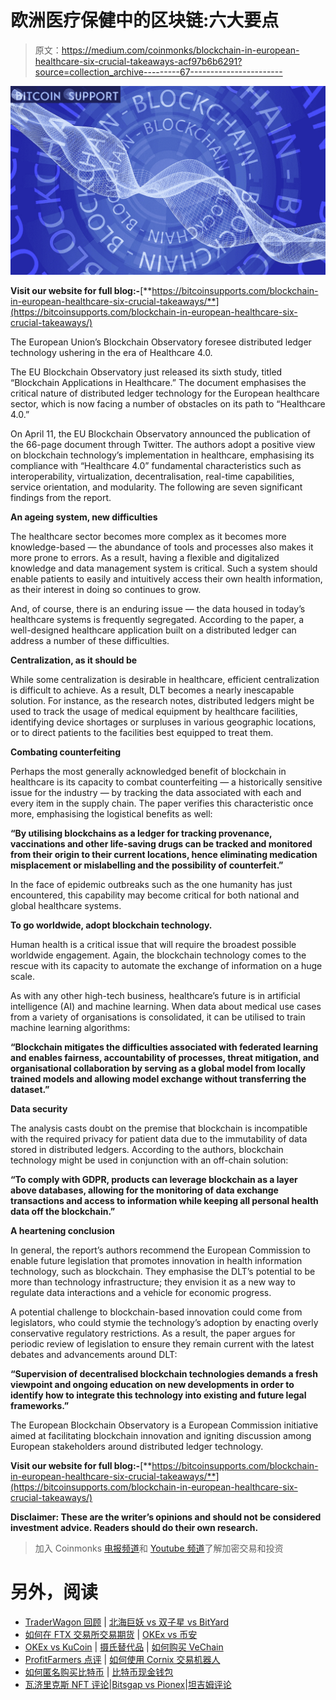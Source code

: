 # 欧洲医疗保健中的区块链:六大要点

> 原文：<https://medium.com/coinmonks/blockchain-in-european-healthcare-six-crucial-takeaways-acf97b6b6291?source=collection_archive---------67----------------------->

![](img/7f463c3f63a0fdd93a16d252cdb61324.png)

**Visit our website for full blog:-**[**https://bitcoinsupports.com/blockchain-in-european-healthcare-six-crucial-takeaways/**](https://bitcoinsupports.com/blockchain-in-european-healthcare-six-crucial-takeaways/)

The European Union’s Blockchain Observatory foresee distributed ledger technology ushering in the era of Healthcare 4.0.

The EU Blockchain Observatory just released its sixth study, titled “Blockchain Applications in Healthcare.” The document emphasises the critical nature of distributed ledger technology for the European healthcare sector, which is now facing a number of obstacles on its path to “Healthcare 4.0.”

On April 11, the EU Blockchain Observatory announced the publication of the 66-page document through Twitter. The authors adopt a positive view on blockchain technology’s implementation in healthcare, emphasising its compliance with “Healthcare 4.0” fundamental characteristics such as interoperability, virtualization, decentralisation, real-time capabilities, service orientation, and modularity. The following are seven significant findings from the report.

**An ageing system, new difficulties**

The healthcare sector becomes more complex as it becomes more knowledge-based — the abundance of tools and processes also makes it more prone to errors. As a result, having a flexible and digitalized knowledge and data management system is critical. Such a system should enable patients to easily and intuitively access their own health information, as their interest in doing so continues to grow.

And, of course, there is an enduring issue — the data housed in today’s healthcare systems is frequently segregated. According to the paper, a well-designed healthcare application built on a distributed ledger can address a number of these difficulties.

**Centralization, as it should be**

While some centralization is desirable in healthcare, efficient centralization is difficult to achieve. As a result, DLT becomes a nearly inescapable solution. For instance, as the research notes, distributed ledgers might be used to track the usage of medical equipment by healthcare facilities, identifying device shortages or surpluses in various geographic locations, or to direct patients to the facilities best equipped to treat them.

**Combating counterfeiting**

Perhaps the most generally acknowledged benefit of blockchain in healthcare is its capacity to combat counterfeiting — a historically sensitive issue for the industry — by tracking the data associated with each and every item in the supply chain. The paper verifies this characteristic once more, emphasising the logistical benefits as well:

**“By utilising blockchains as a ledger for tracking provenance, vaccinations and other life-saving drugs can be tracked and monitored from their origin to their current locations, hence eliminating medication misplacement or mislabelling and the possibility of counterfeit.”**

In the face of epidemic outbreaks such as the one humanity has just encountered, this capability may become critical for both national and global healthcare systems.

**To go worldwide, adopt blockchain technology.**

Human health is a critical issue that will require the broadest possible worldwide engagement. Again, the blockchain technology comes to the rescue with its capacity to automate the exchange of information on a huge scale.

As with any other high-tech business, healthcare’s future is in artificial intelligence (AI) and machine learning. When data about medical use cases from a variety of organisations is consolidated, it can be utilised to train machine learning algorithms:

**“Blockchain mitigates the difficulties associated with federated learning and enables fairness, accountability of processes, threat mitigation, and organisational collaboration by serving as a global model from locally trained models and allowing model exchange without transferring the dataset.”**

**Data security**

The analysis casts doubt on the premise that blockchain is incompatible with the required privacy for patient data due to the immutability of data stored in distributed ledgers. According to the authors, blockchain technology might be used in conjunction with an off-chain solution:

**“To comply with GDPR, products can leverage blockchain as a layer above databases, allowing for the monitoring of data exchange transactions and access to information while keeping all personal health data off the blockchain.”**

**A heartening conclusion**

In general, the report’s authors recommend the European Commission to enable future legislation that promotes innovation in health information technology, such as blockchain. They emphasise the DLT’s potential to be more than technology infrastructure; they envision it as a new way to regulate data interactions and a vehicle for economic progress.

A potential challenge to blockchain-based innovation could come from legislators, who could stymie the technology’s adoption by enacting overly conservative regulatory restrictions. As a result, the paper argues for periodic review of legislation to ensure they remain current with the latest debates and advancements around DLT:

**“Supervision of decentralised blockchain technologies demands a fresh viewpoint and ongoing education on new developments in order to identify how to integrate this technology into existing and future legal frameworks.”**

The European Blockchain Observatory is a European Commission initiative aimed at facilitating blockchain innovation and igniting discussion among European stakeholders around distributed ledger technology.

**Visit our website for full blog:-**[**https://bitcoinsupports.com/blockchain-in-european-healthcare-six-crucial-takeaways/**](https://bitcoinsupports.com/blockchain-in-european-healthcare-six-crucial-takeaways/)

**Disclaimer: These are the writer’s opinions and should not be considered investment advice. Readers should do their own research.**

> 加入 Coinmonks [电报频道](https://t.me/coincodecap)和 [Youtube 频道](https://www.youtube.com/c/coinmonks/videos)了解加密交易和投资

# 另外，阅读

*   [TraderWagon 回顾](https://coincodecap.com/traderwagon-review) | [北海巨妖 vs 双子星 vs BitYard](https://coincodecap.com/kraken-vs-gemini-vs-bityard)
*   [如何在 FTX 交易所交易期货](https://coincodecap.com/ftx-futures-trading) | [OKEx vs 币安](https://coincodecap.com/okex-vs-binance)
*   [OKEx vs KuCoin](https://coincodecap.com/okex-kucoin) | [摄氏替代品](https://coincodecap.com/celsius-alternatives) | [如何购买 VeChain](https://coincodecap.com/buy-vechain)
*   [ProfitFarmers 点评](https://coincodecap.com/profitfarmers-review) | [如何使用 Cornix 交易机器人](https://coincodecap.com/cornix-trading-bot)
*   [如何匿名购买比特币](https://coincodecap.com/buy-bitcoin-anonymously) | [比特币现金钱包](https://coincodecap.com/bitcoin-cash-wallets)
*   [瓦济里克斯 NFT 评论](https://coincodecap.com/wazirx-nft-review)|[Bitsgap vs Pionex](https://coincodecap.com/bitsgap-vs-pionex)|[坦吉姆评论](https://coincodecap.com/tangem-wallet-review)